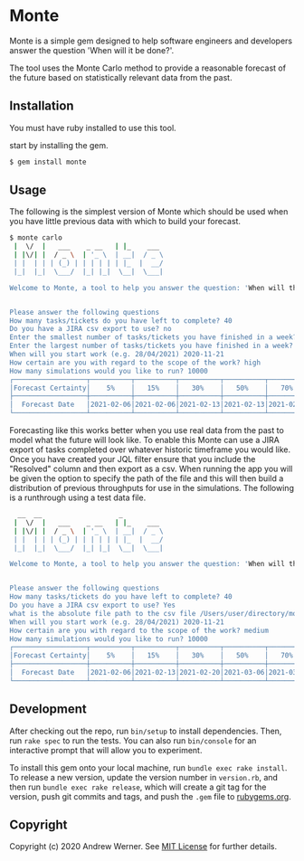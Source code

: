 # Monte

Monte is a simple gem designed to help software engineers and developers answer
the question 'When will it be done?'.

The tool uses the Monte Carlo method to provide a reasonable forecast of the
future based on statistically relevant data from the past.
## Installation

You must have ruby installed to use this tool.

start by installing the gem.

```sh
$ gem install monte
```

## Usage

The following is the simplest version of Monte which should be used when you
have little previous data with which to build your forecast.

```sh
$ monte carlo
 |  \/  |   ___    _ __   | |_    ___
 | |\/| |  / _ \  | '_ \  | __|  / _ \
 | |  | | | (_) | | | | | | |_  |  __/
 |_|  |_|  \___/  |_| |_|  \__|  \___|

Welcome to Monte, a tool to help you answer the question: 'When will the work be done?'


Please answer the following questions
How many tasks/tickets do you have left to complete? 40
Do you have a JIRA csv export to use? no
Enter the smallest number of tasks/tickets you have finished in a week? 2
Enter the largest number of tasks/tickets you have finished in a week? 6
When will you start work (e.g. 28/04/2021) 2020-11-21
How certain are you with regard to the scope of the work? high
How many simulations would you like to run? 10000
┌──────────────────┬──────────┬──────────┬──────────┬──────────┬──────────┬──────────┬──────────┐
│Forecast Certainty│    5%    │   15%    │   30%    │   50%    │   70%    │   85%    │   95%    │
├──────────────────┼──────────┼──────────┼──────────┼──────────┼──────────┼──────────┼──────────┤
│  Forecast Date   │2021-02-06│2021-02-06│2021-02-13│2021-02-13│2021-02-20│2021-02-27│2021-03-06│
└──────────────────┴──────────┴──────────┴──────────┴──────────┴──────────┴──────────┴──────────┘
```

Forecasting like this works better when you use real data from the past to model
what the future will look like. To enable this Monte can use a JIRA export of
tasks completed over whatever historic timeframe you would like. Once you have
created your JQL filter ensure that you include the "Resolved" column and then
export as a csv. When running the app you will be given the option to specify
the path of the file and this will then build a distribution of previous
throughputs for use in the simulations. The following is a runthrough using a
test data file.

```sh
  __  __                   _
 |  \/  |   ___    _ __   | |_    ___
 | |\/| |  / _ \  | '_ \  | __|  / _ \
 | |  | | | (_) | | | | | | |_  |  __/
 |_|  |_|  \___/  |_| |_|  \__|  \___|

Welcome to Monte, a tool to help you answer the question: 'When will the work be done?'


Please answer the following questions
How many tasks/tickets do you have left to complete? 40
Do you have a JIRA csv export to use? Yes
what is the absolute file path to the csv file /Users/user/directory/monte/spec/test_data/data.csv
When will you start work (e.g. 28/04/2021) 2020-11-21
How certain are you with regard to the scope of the work? medium
How many simulations would you like to run? 10000
┌──────────────────┬──────────┬──────────┬──────────┬──────────┬──────────┬──────────┬──────────┐
│Forecast Certainty│    5%    │   15%    │   30%    │   50%    │   70%    │   85%    │   95%    │
├──────────────────┼──────────┼──────────┼──────────┼──────────┼──────────┼──────────┼──────────┤
│  Forecast Date   │2021-02-06│2021-02-13│2021-02-20│2021-03-06│2021-03-13│2021-03-27│2021-04-10│
└──────────────────┴──────────┴──────────┴──────────┴──────────┴──────────┴──────────┴──────────┘
```


## Development

After checking out the repo, run `bin/setup` to install dependencies. Then, run
`rake spec` to run the tests. You can also run `bin/console` for an interactive
prompt that will allow you to experiment.

To install this gem onto your local machine, run `bundle exec rake install`. To
release a new version, update the version number in `version.rb`, and then run
`bundle exec rake release`, which will create a git tag for the version, push
git commits and tags, and push the `.gem` file to
[rubygems.org](https://rubygems.org).

## Copyright

Copyright (c) 2020 Andrew Werner. See [MIT License](LICENSE.txt) for further details.
